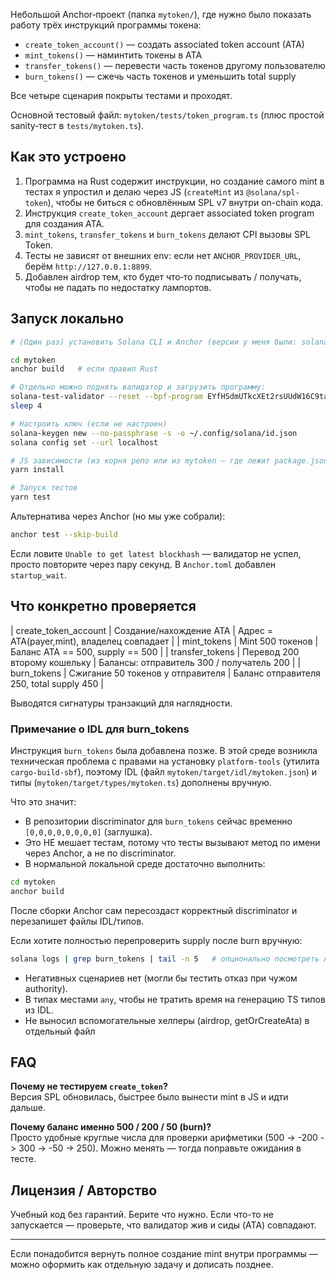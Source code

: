 
Небольшой Anchor‑проект (папка `mytoken/`), где нужно было показать работу трёх инструкций программы токена:

- `create_token_account()` — создать associated token account (ATA)
- `mint_tokens()` — наминтить токены в ATA
- `transfer_tokens()` — перевести часть токенов другому пользователю
- `burn_tokens()` — сжечь часть токенов и уменьшить total supply

Все четыре сценария покрыты тестами и проходят.

Основной тестовый файл: `mytoken/tests/token_program.ts` (плюс простой sanity‑тест в `tests/mytoken.ts`).

## Как это устроено

1. Программа на Rust содержит инструкции, но создание самого mint в тестах я упростил и делаю через JS (`createMint` из `@solana/spl-token`), чтобы не биться с обновлённым SPL v7 внутри on-chain кода.
2. Инструкция `create_token_account` дергает associated token program для создания ATA.
3. `mint_tokens`, `transfer_tokens` и `burn_tokens` делают CPI вызовы SPL Token.
4. Тесты не зависят от внешних env: если нет `ANCHOR_PROVIDER_URL`, берём `http://127.0.0.1:8899`.
5. Добавлен airdrop тем, кто будет что‑то подписывать / получать, чтобы не падать по недостатку лампортов.


## Запуск локально

```bash
# (Один раз) установить Solana CLI и Anchor (версии у меня были: solana 1.18.26, anchor 0.31.1)

cd mytoken
anchor build   # если правил Rust

# Отдельно можно поднять валидатор и загрузить программу:
solana-test-validator --reset --bpf-program EYfHSdmUTkcXEt2rsUUdW16C9taGPR8sXjMsQqV4F5pZ target/verifiable/mytoken.so &
sleep 4

# Настроить ключ (если не настроен)
solana-keygen new --no-passphrase -s -o ~/.config/solana/id.json
solana config set --url localhost

# JS зависимости (из корня репо или из mytoken — где лежит package.json)
yarn install

# Запуск тестов
yarn test
```

Альтернатива через Anchor (но мы уже собрали):

```bash
anchor test --skip-build
```

Если ловите `Unable to get latest blockhash` — валидатор не успел, просто повторите через пару секунд. В `Anchor.toml` добавлен `startup_wait`.

## Что конкретно проверяется

| create_token_account | Создание/нахождение ATA | Адрес = ATA(payer,mint), владелец совпадает |
| mint_tokens | Mint 500 токенов | Баланс ATA == 500, supply == 500 |
| transfer_tokens | Перевод 200 второму кошельку | Балансы: отправитель 300 / получатель 200 |
| burn_tokens | Сжигание 50 токенов у отправителя | Баланс отправителя 250, total supply 450 |

Выводятся сигнатуры транзакций для наглядности.

### Примечание о IDL для burn_tokens

Инструкция `burn_tokens` была добавлена позже. В этой среде возникла техническая проблема с правами на установку `platform-tools` (утилита `cargo-build-sbf`), поэтому IDL (файл `mytoken/target/idl/mytoken.json`) и типы (`mytoken/target/types/mytoken.ts`) дополнены вручную. 

Что это значит:
- В репозитории discriminator для `burn_tokens` сейчас временно `[0,0,0,0,0,0,0,0]` (заглушка).
- Это НЕ мешает тестам, потому что тесты вызывают метод по имени через Anchor, а не по discriminator.
- В нормальной локальной среде достаточно выполнить:

```bash
cd mytoken
anchor build
```

После сборки Anchor сам пересоздаст корректный discriminator и перезапишет файлы IDL/типов.

Если хотите полностью перепроверить supply после burn вручную:

```bash
solana logs | grep burn_tokens | tail -n 5   # опционально посмотреть логи
```


- Негативных сценариев нет (могли бы тестить отказ при чужом authority).
- В типах местами `any`, чтобы не тратить время на генерацию TS типов из IDL.
- Не выносил вспомогательные хелперы (airdrop, getOrCreateAta) в отдельный файл

## FAQ

**Почему не тестируем `create_token`?**  
Версия SPL обновилась, быстрее было вынести mint в JS и идти дальше.


**Почему баланс именно 500 / 200 / 50 (burn)?**  
Просто удобные круглые числа для проверки арифметики (500 -> -200 -> 300 -> -50 -> 250). Можно менять — тогда поправьте ожидания в тесте.

## Лицензия / Авторство

Учебный код без гарантий. Берите что нужно. Если что-то не запускается — проверьте, что валидатор жив и сиды (ATA) совпадают.

---
Если понадобится вернуть полное создание mint внутри программы — можно оформить как отдельную задачу и дописать позднее.
